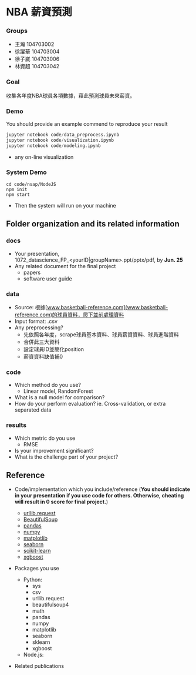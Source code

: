 # NBA 薪資預測

### Groups
* 王瀚 104703002
* 徐躍華 104703004
* 徐子崴 104703006
* 林資超 104703042

### Goal
收集各年度NBA球員各項數據，藉此預測球員未來薪資。

### Demo 
You should provide an example commend to reproduce your result
```Python
jupyter notebook code/data_preprocess.ipynb
jupyter notebook code/visualization.ipynb
jupyter notebook code/modeling.ipynb
```
* any on-line visualization

### System Demo
```Shell
cd code/nsap/NodeJS
npm init
npm start
```
* Then the system will run on your machine

## Folder organization and its related information

### docs
* Your presentation, 1072_datascience_FP_<yourID|groupName>.ppt/pptx/pdf, by **Jun. 25**
* Any related document for the final project
  * papers
  * software user guide

### data

* Source: 根據[www.basketball-reference.com](www.basketball-reference.com)的球員資料，爬下並前處理資料
* Input format: .csv
* Any preprocessing?
  * 先依照各年度，scrape球員基本資料、球員薪資資料、球員進階資料
  * 合併此三大資料
  * 設定球員ID並簡化position
  * 薪資資料缺值補0

### code

* Which method do you use?
  * Linear model, RandomForest
* What is a null model for comparison?
* How do your perform evaluation? ie. Cross-validation, or extra separated data

### results

* Which metric do you use 
  * RMSE
* Is your improvement significant?
* What is the challenge part of your project?

## Reference
* Code/implementation which you include/reference (__You should indicate in your presentation if you use code for others. Otherwise, cheating will result in 0 score for final project.__)
  * [urllib.request](https://docs.python.org/3/library/urllib.request.html)
  * [BeautifulSoup](https://www.crummy.com/software/BeautifulSoup/bs4/doc/)
  * [pandas](https://pandas.pydata.org/pandas-docs/stable/)
  * [numpy](https://docs.scipy.org/doc/numpy/reference/)
  * [matplotlib](https://matplotlib.org/3.1.0/contents.html)
  * [seaborn](https://seaborn.pydata.org/)
  * [scikit-learn](https://scikit-learn.org/stable/documentation.html)
  * [xgboost](https://xgboost.readthedocs.io/en/latest/)
* Packages you use
  * Python:
    * sys
    * csv
    * urllib.request
    * beautifulsoup4
    * math
    * pandas
    * numpy
    * matplotlib
    * seaborn
    * sklearn
    * xgboost
  * Node.js:

* Related publications


